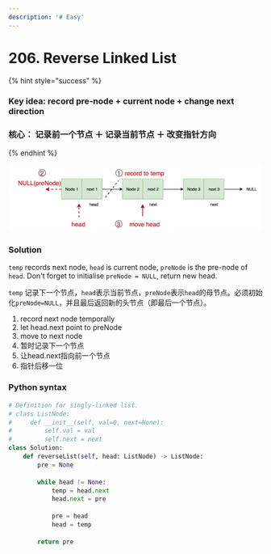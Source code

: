 ```yaml
---
description: '# Easy'
---
```


# 206. Reverse Linked List

{% hint style="success" %}
### Key idea: record pre-node + current node + change next direction

### 核心： 记录前一个节点 ＋ 记录当前节点 ＋ 改变指针方向 
{% endhint %}

![process of reverse a linked list](../.gitbook/assets/3.jpg)

### Solution

`temp` records next node, `head` is current node, `preNode` is the pre-node of `head`. Don't forget to initialise `preNode = NULL`, return new head.

`temp` 记录下一个节点，`head`表示当前节点，`preNode`表示`head`的母节点。必须初始化`preNode=NULL`，并且最后返回新的头节点（即最后一个节点）。

1. record next node temporally
2. let head.next point to preNode
3. move to next node
4. 暂时记录下一个节点
5. 让head.next指向前一个节点
6. 指针后移一位

### Python syntax

```python
# Definition for singly-linked list.
# class ListNode:
#     def __init__(self, val=0, next=None):
#         self.val = val
#         self.next = next
class Solution:
    def reverseList(self, head: ListNode) -> ListNode:
        pre = None
        
        while head != None:
            temp = head.next
            head.next = pre
            
            pre = head
            head = temp
            
        return pre
```

